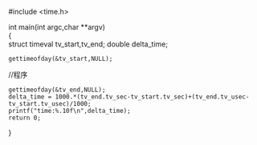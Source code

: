 
#include <time.h> 
   
int main(int argc,char **argv)  
{     
    struct timeval  tv_start,tv_end;
    double  delta_time;
    
    gettimeofday(&tv_start,NULL);
    
   //程序
   
    gettimeofday(&tv_end,NULL);
    delta_time = 1000.*(tv_end.tv_sec-tv_start.tv_sec)+(tv_end.tv_usec-tv_start.tv_usec)/1000;
    printf("time:%.10f\n",delta_time);
    return 0;  
}  

